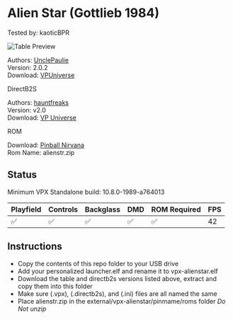 # Alien Star (Gottlieb 1984)

Tested by: kaoticBPR

![Table Preview](https://vpuniverse.com/screenshots/monthly_2024_01/CaptureDTAlienStar.png.e517f69e6664e3ce2787bcbbb76c8688.png)

Authors: [UnclePaulie](https://vpuniverse.com/profile/16685-unclepaulie/)  
Version: 2.0.2  
Download: [VPUniverse](https://vpuniverse.com/files/file/18211-alien-star-gottlieb-1984/)

DirectB2S

Authors: [hauntfreaks](https://vpuniverse.com/profile/5216-hauntfreaks/)  
Version: v2.0  
Download: [VP Universe](https://vpuniverse.com/files/file/13215-alien-star-gottlieb-1984)

ROM

Download: [Pinball Nirvana](https://pinballnirvana.com/forums/resources/alienstr.1519/)  
Rom Name: alienstr.zip

## Status 

Minimum VPX Standalone build: 10.8.0-1989-a764013

| Playfield | Controls | Backglass | DMD | ROM Required | FPS | 
|-----------|----------|-----------|-----|--------------|-----|
| :white_check_mark: | :white_check_mark: | :white_check_mark: | :white_check_mark: | :white_check_mark: | 42 |

## Instructions

- Copy the contents of this repo folder to your USB drive
- Add your personalized launcher.elf and rename it to vpx-alienstar.elf
- Download the table and directb2s versions listed above, extract and copy them into this folder
- Make sure (.vpx), (.directb2s), and (.ini) files are all named the same
- Place alienstr.zip in the external/vpx-alienstar/pinmame/roms folder *Do Not unzip*
